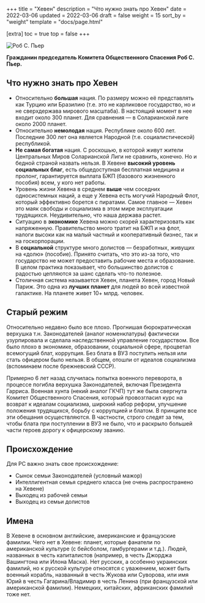 +++
title = "Хевен"
description = "Что нужно знать про Хевен"
date = 2022-03-06
updated = 2022-03-06
draft = false
weight = 15
sort_by = "weight"
template = "docs/page.html"

[extra]
toc = true
top = false
+++

![Роб С. Пьер](../rob-s-pierre.png)

__Гражданин председатель Комитета Общественного Спасения Роб С. Пьер.__

## Что нужно знать про Хевен

 - Относительно __большая__ нация. По размеру можно её представлять как Турцию или Бразилию (т.е. это не карликовое государство, но и не сверхдержава мирового масштаба). В настоящий момент в нее входит около 300 планет. Для сравнения — в Соларианской лиге около 2000 планет.
 - Относительно __немолодая__ нация.  Республике около 600 лет. Последние 300 лет она является Народной (т.е. социалистической) республикой.
 - __Не самая богатая__ нация. С роскошью, в которой живут жители Центральных Миров Соларианской Лиги не сравнить, конечно. Но и бедной страной назвать нельзя. В Хевене __высокий уровень социальных благ__, есть общедоступная бесплатная медицина и пролонг, гарантируется выплата БЖП (базового жизненного пособия) всем, у кого нет работы.
 - Уровень жизни Хевена в среднем __выше__ чем соседних односистемных наций, а еще у Хевена есть могучий Народный Флот, который эффективно борется с пиратами. Самое главное — Хевен это маяк свободы и социализма в этом мире эксплуатации трудящихся. Неудивительно, что наша держава растет.
 - Ситуацию в __экономике__ Хевена можно скорей характеризовать как напряженную. Правительство много тратит на БЖП и на флот, налоги высоки как на малый частный и кооперативный бизнес, так и на госкорпорации. 
 - В __социальной__ структуре много долистов — безработных, живущих на «долю» (пособие). Принято считать, что это из-за того, что государство не может предоставить рабочие места и образование. В целом практика показывает, что большинство долистов с радостью цепляются за шанс сделать что-то полезное.
 - Столичная система называется Хевен, планета Хевен, город Новый Париж. Это одна из __лучших планет__ для людей во всей известной галактике. На планете живет 10+ млрд. человек.

 ## Старый режим

 Относительно недавно было все плохо. Прогнишая бюрократическая верхушка т.н. Законодателей (аналог номенклатуры) фактически узурпировала и сделала наследственной управление государством. Все было плохо в экономике, образовании, социальной сфере, процветал всемогущий блат, коррупция. Без блата в ВУЗ поступить нельзя или стать офицером было нельзя. В общем, отошли от идеалов социализма (вспоминаем после брежневский СССР). 

 Примерно 6 лет назад случилась попытка военного переворота, в процессе погибла верхушка Законодателей, включая Президента Гарриса. Военная хунта (некий аналог ГКЧП) тут же была свергнута Комитет Общественного Спасения, который провозгласил курс на возврат к идеалам социализма, широкий набор реформ, улучшение положения трудящихся, борьбу с коррупцией и блатом. В принципе все эти обещания осуществляются. В частности, строго следят за тем, чтобы блата при поступлении в ВУЗ не было, что и раскрыло большей части героев дорогу к офицерскому званию.


## Происхождение

 Для PC важно знать свое происхождение:

  - Сынок семьи Законодателей (условный мажор)
  - Интеллигентная семья среднего класса (не очень распространено на Хевене)
  - Выходец из рабочей семьи
  - Выходец из семьи долистов

## Имена

В Хевене в основном английские, американские и французские фамилии.
Чего нет в Хевене: планет, которые фанатели по американской культуре (с бейсболом, гамбургерами и т.д.). Людей, названных в честь капиталистов (например, в честь Джорджа Вашингтона или Илона Маска).
Нет русских, а особенно украинских фамилий, но к русской культуре относятся с уважением, может быть военный корабль, названный в честь Жукова или Суворова, или имя Юрий в честь Гагарина/Владимир в честь Ленина (при французской или американской фамилии). Немецких, китайских, африканских фамилий тоже нет.